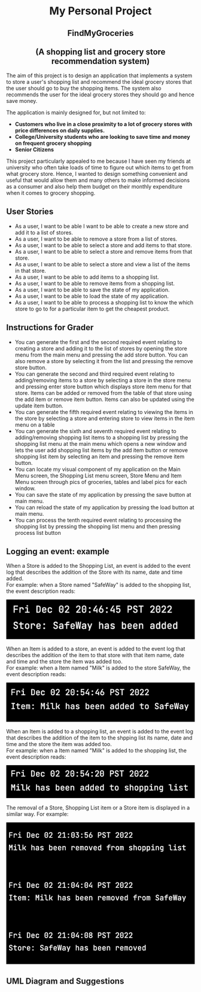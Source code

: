 # <center> My Personal Project <center>


## <center> FindMyGroceries </center> <br> <center> (A shopping list and grocery store recommendation system)

The aim of this project is to design an application that implements a system to store a user's shopping list and recommend the ideal grocery stores that the user should go to buy the shopping items. The system also recommends the user for the ideal grocery stores they should go and hence save money.

The application is mainly designed for, but not limited to:
- **Customers who live in a close proximity to a lot of grocery stores with price differences on daily supplies.**
- **College/University students who are looking to save time and money on frequent grocery shopping**
- **Senior Citizens**

This project particularly appealed to me because I have seen my friends at university who often take loads of time to figure out which items to get from what grocery store. Hence, I wanted to design something convenient and useful that would allow them and many others to make informed decisions as a consumer and also help them budget on their monthly expenditure when it comes to grocery shopping.

## User Stories
- As a user, I want to be able I want to be able to create a new store and add it to a list of stores.
- As a user, I want to be able to remove a store from a list of stores.
- As a user, I want to be able to select a store and add items to that store.
- As a user, I want to be able to select a store and remove items from that store.
- As a user, I want to be able to select a store and view a list of the items in that store.
- As a user, I want to be able to add items to a shopping list.
- As a user, I want to be able to remove items from a shopping list.
- As a user, I want to be able to save the state of my application.
- As a user, I want to be able to load the state of my application. 
- As a user, I want to be able to process a shopping list to know the which store to go to for a particular item to get the cheapest product.

## Instructions for Grader
- You can generate the first and the second required event relating to creating a store and adding it to the list of stores by opening the store menu from the main menu and pressing the add store button. You can also remove a store by selecting it from the list and pressing the remove store button.
- You can generate the second and third required event relating to adding/removing items to a store by selecting a store in the store menu and pressing enter store button which displays store item menu for that store. Items can be added or removed from the table of that store using the add item or remove item button. Items can also be updated using the update item button.
- You can generate the fifth required event relating to viewing the items in the store by selecting a store and entering store to view items in the item menu on a table
- You can generate the sixth and seventh required event relating to adding/removing shopping list items to a shopping list by pressing the shopping list menu at the main menu which opens a new window and lets the user add shopping list items by the add item button or remove shopping list item by selecting an item and pressing the remove item button.
- You can locate my visual component of my application on the Main Menu screen, the Shopping List menu screen, Store Menu and Item Menu screen through pics of groceries, tables and label pics for each window.
- You can save the state of my application by pressing the save button at main menu.
- You can reload the state of my application by pressing the load button at main menu. 
- You can process the tenth required event relating to processing the shopping list by pressing the shopping list menu and then pressing process list button 


## Logging an event: example

When a Store is added to the Shopping List, an event is added to the event log that describes the addition of the
Store with its name, date and time added. <br> For example: when a Store named "SafeWay" is added to the
shopping list, the event description reads:

![SafeWay.png](./data/SafeWay.png)

When an Item is added to a store, an event is added to the event log that describes the addition of the
item to that store with that item name, date and time and the store the item was added too. <br> For example: when a Item named "Milk" is added to the
store SafeWay, the event description reads:

![MilkToSafeWay.png](./data/MilkToSafeWay.png)

When an Item is added to a shopping list, an event is added to the event log that describes the addition of the
item to the shpping list its name, date and time and the store the item was added too. <br> For example: when a Item named "Milk" is added to the
shopping list, the event description reads:

![MilkAdded.png](./data/MilkAdded.png)

The removal of a Store, Shopping List item or a Store item is displayed in a similar way. For example: 

![DeleteEvent.png](./data/DeleteEvent.png)

## UML Diagram and Suggestions 
